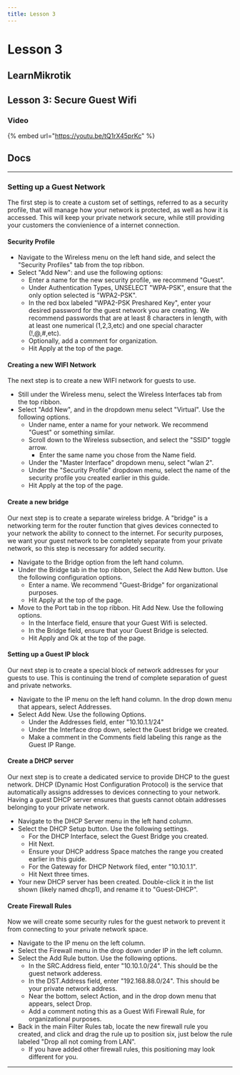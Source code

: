 ```yaml
---
title: Lesson 3
---
```


# Lesson 3

## LearnMikrotik

## Lesson 3: Secure Guest Wifi

### Video

{% embed url="https://youtu.be/tQ1rX45prKc" %}

## Docs

***

### Setting up a Guest Network

The first step is to create a custom set of settings, referred to as a security profile, that will manage how your network is protected, as well as how it is accessed. This will keep your private network secure, while still providing your customers the convienience of a internet connection.

#### Security Profile

* Navigate to the Wireless menu on the left hand side, and select the "Security Profiles" tab from the top ribbon.
* Select "Add New": and use the following options:
  * Enter a name for the new security profile, we recommend "Guest".
  * Under Authentication Types, UNSELECT "WPA-PSK", ensure that the only option selected is "WPA2-PSK".
  * In the red box labeled "WPA2-PSK Preshared Key", enter your desired password for the guest network you are creating. We recommend passwords that are at least 8 characters in length, with at least one numerical (1,2,3,etc) and one special character (!,@,#,etc).
  * Optionally, add a comment for organization.
  * Hit Apply at the top of the page.

#### Creating a new WIFI Network

The next step is to create a new WIFI network for guests to use.

* Still under the Wireless menu, select the Wireless Interfaces tab from the top ribbon.
* Select "Add New", and in the dropdown menu select "Virtual". Use the following options.
  * Under name, enter a name for your network. We recommend "Guest" or something similar.
  * Scroll down to the Wireless subsection, and select the "SSID" toggle arrow.
    * Enter the same name you chose from the Name field.
  * Under the "Master Interface" dropdown menu, select "wlan 2".
  * Under the "Security Profile" dropdown menu, select the name of the security profile you created earlier in this guide.
  * Hit Apply at the top of the page.

#### Create a new bridge

Our next step is to create a separate wireless bridge. A "bridge" is a networking term for the router function that gives devices connected to your network the ability to connect to the internet. For security purposes, we want your guest network to be completely separate from your private network, so this step is necessary for added security.

* Navigate to the Bridge option from the left hand column.
* Under the Bridge tab in the top ribbon, Select the Add New button. Use the following configuration options.
  * Enter a name. We recommend "Guest-Bridge" for organizational purposes.
  * Hit Apply at the top of the page.
* Move to the Port tab in the top ribbon. Hit Add New. Use the following options.
  * In the Interface field, ensure that your Guest Wifi is selected.
  * In the Bridge field, ensure that your Guest Bridge is selected.
  * Hit Apply and Ok at the top of the page.

#### Setting up a Guest IP block

Our next step is to create a special block of network addresses for your guests to use. This is continuing the trend of complete separation of guest and private networks.

* Navigate to the IP menu on the left hand column. In the drop down menu that appears, select Addresses.
* Select Add New. Use the following Options.
  * Under the Addresses field, enter "10.10.1.1/24"
  * Under the Interface drop down, select the Guest bridge we created.
  * Make a comment in the Comments field labeling this range as the Guest IP Range.

#### Create a DHCP server

Our next step is to create a dedicated service to provide DHCP to the guest network. DHCP (Dynamic Host Configuration Protocol) is the service that automatically assigns addresses to devices connecting to your network. Having a guest DHCP server ensures that guests cannot obtain addresses belonging to your private network.

* Navigate to the DHCP Server menu in the left hand column.
* Select the DHCP Setup button. Use the following settings.
  * For the DHCP Interface, select the Guest Bridge you created.
  * Hit Next.
  * Ensure your DHCP address Space matches the range you created earlier in this guide.
  * For the Gateway for DHCP Network filed, enter "10.10.1.1".
  * Hit Next three times.
* Your new DHCP server has been created. Double-click it in the list shown (likely named dhcp1), and rename it to "Guest-DHCP".

#### Create Firewall Rules

Now we will create some security rules for the guest network to prevent it from connecting to your private network space.

* Navigate to the IP menu on the left column.
* Select the Firewall menu in the drop down under IP in the left column.
* Select the Add Rule button. Use the following options.
  * In the SRC.Address field, enter "10.10.1.0/24". This should be the guest network adderess.
  * In the DST.Address field, enter "192.168.88.0/24". This should be your private network address.
  * Near the bottom, select Action, and in the drop down menu that appears, select Drop.
  * Add a comment noting this as a Guest Wifi Firewall Rule, for organizational purposes.
* Back in the main Filter Rules tab, locate the new firewall rule you created, and click and drag the rule up to position six, just below the rule labeled "Drop all not coming from LAN".
  * If you have added other firewall rules, this positioning may look different for you.

***
